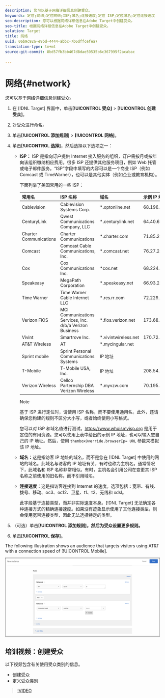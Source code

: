 ```yaml
---
description: 您可以基于网络详细信息创建受众。
keywords: 定位;网络;定位网络;ISP;域名;连接速度;定位 ISP;定位域名;定位连接速度
seo-description: 您可以根据网络详细信息在Adobe Target中创建受众。
seo-title: 根据网络详细信息在Adobe Target中创建受众。
solution: Target
title: 网络
uuid: 06b9c92a-e9bd-4444-abbc-7b6dffcefea7
translation-type: tm+mt
source-git-commit: 8bd57fb3bb467d8dae50535b6c367995f2acabac

---
```



# 网络{#network}

您可以基于网络详细信息创建受众。

1. 在 [!DNL Target] 界面中，单击&#x200B;**[!UICONTROL 受众]** &gt; **[!UICONTROL 创建受众]**。
1. 对受众进行命名。
1. 单击&#x200B;**[!UICONTROL 添加规则]** &gt; **[!UICONTROL 网络]**。
1. 单击&#x200B;**[!UICONTROL 选择]**，然后选择以下选项之一：

   * **ISP：** ISP 是指向订户提供 Internet 接入服务的组织，订户需按月或按年向该组织缴纳相应费用。很多 ISP 还提供其他服务项目，例如 Web 托管或电子邮件服务。“ISP”字段中填写的内容可以是一个商业 ISP（例如 Comcast 或 TimeWarner），也可以是其他实体（例如企业或教育机构）。

      下面列举了美国常用的一些 ISP：

      | 常用名 | ISP 名称 | 域名 | 示例 IP 地址 |
      |---|---|---|---|
      | Cablevision | Cablevision Systems Corp. | *.optonline.net | 68.196.130.239 |
      | CenturyLink | Qwest Communications Company, LLC | *.centurylink.net | 64.40.65.0 |
      | Charter Communications | Charter Communications | *.charter.com | 71.85.225.124 |
      | Comcast | Comcast Cable Communications, Inc. | *.comcast.net | 76.27.24.28 |
      | Cox | Cox Communications Inc. | *cox.net | 68.224.174.22 |
      | Speakeasy | MegaPath Corporation | *.speakeasy.net | 66.93.240.0 |
      | Time Warner | Time Warner Cable Internet LLC | *.res.rr.com | 72.229.28.185 |
      | Verizon FiOS | MCI Communications Services, Inc. d/b/a Verizon Business | *.fios.verizon.net | 173.68.112.34 |
      | Vivint | Smartrove Inc. | *.vivintwireless.net | 170.72.26.105 |
      | AT&amp;T Wireless | AT | *.mycingular.net |  |
      | Sprint mobile | Sprint Personal Communications Systems | IP 地址 |  |
      | T-Mobile | T-Mobile USA, Inc. | IP 地址 | 208.54.86.0 |
      | Verizon Wireless | Cellco Parternship DBA Verizon Wireless | *.myvzw.com | 70.195.74.199 |

      >[!NOTE]
      >
      >基于 ISP 进行定位时，请使用 ISP 名称，而不要使用通用名。此外，还请确保您构建的规则不区分大小写，或者始终使用小写格式。

      您可以对 ISP 和域名值进行测试。[](https://www.whoismyisp.org)https://www.whoismyisp.org 是用于定位的有用资源。您可以使用上表中给出的示例 IP 地址，也可以输入您自己的 IP 地址。然后，使用 `themboxOverride.browserIp= URL` 参数来模拟该 IP 地址。

   * **域名：**&#x200B;这是指访客 IP 地址的域名，而不是您在 [!DNL Target] 中使用的网站的域名。此域名与访客的 IP 地址有关，有时也称为主机名。通常情况下，此域名和 ISP 名称非常相似。有时，主机名会引用公司在变更其 ISP 名称之前使用的旧名称，而不引用域名。
   * **连接速度：**&#x200B;这是指访客连接到 Internet 的速度。选项包括：宽带、有线、拨号、移动、oc3、oc12、卫星、t1、t2、无线和 xdsl。

      此字段基于连接类型，而并非实际速度本身。[!DNL Target] 无法确定各种连接方式的精确连接速度。如果没有迹象显示使用了其他连接类型，则会使用宽带连接类型，因此无法选择特定的类型。

1. （可选）单击&#x200B;**[!UICONTROL 添加规则]，然后为受众设置更多规则。**
1. 单击&#x200B;**[!UICONTROL 保存]**。

The following illustration shows an audience that targets visitors using AT&amp;T with a connection speed of [!UICONTROL Mobile].

![网络目标](assets/target_network.png)

## 培训视频：创建受众

以下视频包含有关使用受众类别的信息。

* 创建受众
* 定义受众类别

>[!VIDEO](https://video.tv.adobe.com/v/17392?captions=chi_hans)